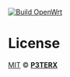 [![Build OpenWrt](https://github.com/Gladtbam/OpenWrt_Actions/actions/workflows/build-openwrt.yml/badge.svg)](https://github.com/Gladtbam/OpenWrt_Actions/actions/workflows/build-openwrt.yml)

# License

[MIT](https://github.com/P3TERX/Actions-OpenWrt/blob/main/LICENSE) © [**P3TERX**](https://p3terx.com)

